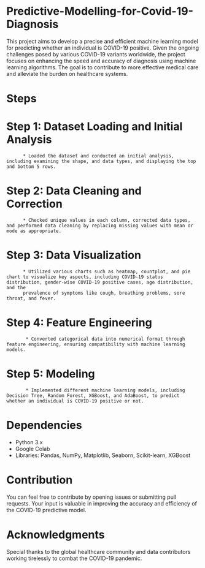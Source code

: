 # Predictive-Modelling-for-Covid-19-Diagnosis
This project aims to develop a precise and efficient machine learning model for predicting whether an individual is COVID-19 positive.
Given the ongoing challenges posed by various COVID-19 variants worldwide, the project focuses on enhancing the speed and accuracy of diagnosis using machine learning algorithms. 
The goal is to contribute to more effective medical care and alleviate the burden on healthcare systems.
# Steps
# Step 1: Dataset Loading and Initial Analysis
          * Loaded the dataset and conducted an initial analysis, including examining the shape, and data types, and displaying the top and bottom 5 rows.
# Step 2: Data Cleaning and Correction
          * Checked unique values in each column, corrected data types, and performed data cleaning by replacing missing values with mean or mode as appropriate.
# Step 3: Data Visualization
          * Utilized various charts such as heatmap, countplot, and pie chart to visualize key aspects, including COVID-19 status distribution, gender-wise COVID-19 positive cases, age distribution, and the 
          prevalence of symptoms like cough, breathing problems, sore throat, and fever.
# Step 4: Feature Engineering
           * Converted categorical data into numerical format through feature engineering, ensuring compatibility with machine learning models.
# Step 5: Modeling
           * Implemented different machine learning models, including Decision Tree, Random Forest, XGBoost, and AdaBoost, to predict whether an individual is COVID-19 positive or not.
# Dependencies
  *  Python 3.x
  *  Google Colab
  *  Libraries: Pandas, NumPy, Matplotlib, Seaborn, Scikit-learn, XGBoost
# Contribution
  You can feel free to contribute by opening issues or submitting pull requests. Your input is valuable in improving the accuracy and efficiency of the COVID-19 predictive model.

# Acknowledgments
   Special thanks to the global healthcare community and data contributors working tirelessly to combat the COVID-19 pandemic.
          
